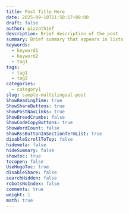 ```yaml
---
title: Post Title Here
date: 2025-09-10T11:50:17+09:00
draft: false
author: pizzathief
description: Brief description of the post
summary: Brief summary that appears in lists
keywords:
  - keyword1
  - keyword2
  - tag1
tags:
  - tag1
  - tag2
categories:
  - category1
slug: sample-multilingual-post
ShowReadingTime: true
ShowShareButtons: true
ShowPostNavLinks: true
ShowBreadCrumbs: false
ShowCodeCopyButtons: true
ShowWordCount: false
ShowRssButtonInSectionTermList: true
disableScrollToTop: false
hidemeta: false
hideSummary: false
showtoc: true
tocopen: false
UseHugoToc: true
disableShare: false
searchHidden: false
robotsNoIndex: false
comments: true
weight: 1
math: true
---
```


